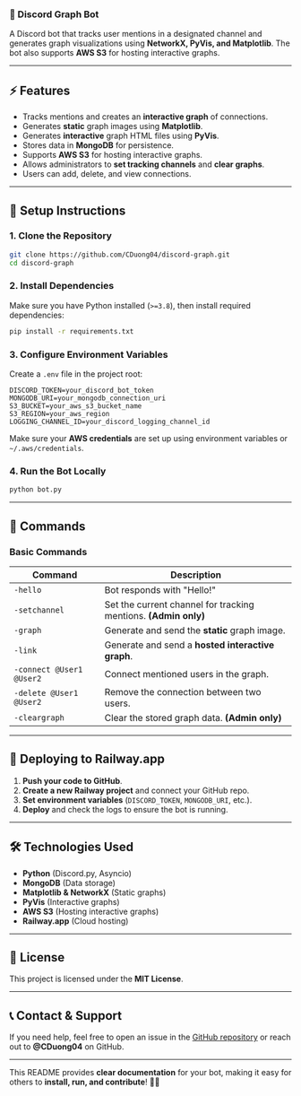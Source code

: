 ### **📌 Discord Graph Bot**  
A Discord bot that tracks user mentions in a designated channel and generates graph visualizations using **NetworkX, PyVis, and Matplotlib**. The bot also supports **AWS S3** for hosting interactive graphs.

---

## **⚡ Features**
- Tracks mentions and creates an **interactive graph** of connections.
- Generates **static** graph images using **Matplotlib**.
- Generates **interactive** graph HTML files using **PyVis**.
- Stores data in **MongoDB** for persistence.
- Supports **AWS S3** for hosting interactive graphs.
- Allows administrators to **set tracking channels** and **clear graphs**.
- Users can add, delete, and view connections.

---

## **🚀 Setup Instructions**

### **1. Clone the Repository**
```bash
git clone https://github.com/CDuong04/discord-graph.git
cd discord-graph
```

### **2. Install Dependencies**
Make sure you have Python installed (`>=3.8`), then install required dependencies:
```bash
pip install -r requirements.txt
```

### **3. Configure Environment Variables**
Create a `.env` file in the project root:
```
DISCORD_TOKEN=your_discord_bot_token
MONGODB_URI=your_mongodb_connection_uri
S3_BUCKET=your_aws_s3_bucket_name
S3_REGION=your_aws_region
LOGGING_CHANNEL_ID=your_discord_logging_channel_id
```
Make sure your **AWS credentials** are set up using environment variables or `~/.aws/credentials`.

### **4. Run the Bot Locally**
```bash
python bot.py
```

---

## **📖 Commands**

### **Basic Commands**
| Command            | Description                                        |
|--------------------|----------------------------------------------------|
| `-hello`          | Bot responds with "Hello!"                         |
| `-setchannel`     | Set the current channel for tracking mentions. **(Admin only)** |
| `-graph`          | Generate and send the **static** graph image.      |
| `-link`           | Generate and send a **hosted interactive graph**.  |
| `-connect @User1 @User2` | Connect mentioned users in the graph. |
| `-delete @User1 @User2` | Remove the connection between two users. |
| `-cleargraph`     | Clear the stored graph data. **(Admin only)** |

---

## **🚀 Deploying to Railway.app**
1. **Push your code to GitHub**.
2. **Create a new Railway project** and connect your GitHub repo.
3. **Set environment variables** (`DISCORD_TOKEN`, `MONGODB_URI`, etc.).
4. **Deploy** and check the logs to ensure the bot is running.

---

## **🛠 Technologies Used**
- **Python** (Discord.py, Asyncio)
- **MongoDB** (Data storage)
- **Matplotlib & NetworkX** (Static graphs)
- **PyVis** (Interactive graphs)
- **AWS S3** (Hosting interactive graphs)
- **Railway.app** (Cloud hosting)

---

## **📜 License**
This project is licensed under the **MIT License**.

---

## **📞 Contact & Support**
If you need help, feel free to open an issue in the [GitHub repository](https://github.com/CDuong04/discord-graph) or reach out to **@CDuong04** on GitHub.

---

This README provides **clear documentation** for your bot, making it easy for others to **install, run, and contribute**! 🚀🎨